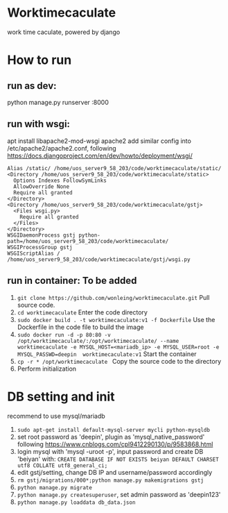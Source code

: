 # Worktimecaculate
work time caculate, powered by django

# How to run
## run as dev:
  python manage.py runserver <IP>:8000

## run with wsgi: 
  apt install libapache2-mod-wsgi apache2
  add similar config into /etc/apache2/apache2.conf, following https://docs.djangoproject.com/en/dev/howto/deployment/wsgi/
```shell
Alias /static/ /home/uos_server9_58_203/code/worktimecaculate/static/
<Directory /home/uos_server9_58_203/code/worktimecaculate/static>
  Options Indexes FollowSymLinks
  AllowOverride None
  Require all granted
</Directory>
<Directory /home/uos_server9_58_203/code/worktimecaculate/gstj>
  <Files wsgi.py>
    Require all granted
  </Files>
</Directory>
WSGIDaemonProcess gstj python-path=/home/uos_server9_58_203/code/worktimecaculate/
WSGIProcessGroup gstj
WSGIScriptAlias / /home/uos_server9_58_203/code/worktimecaculate/gstj/wsgi.py
```
## run in container: To be added
1. `git clone https://github.com/wonleing/worktimecaculate.git`  Pull source code.
2. `cd worktimecaculate`   Enter the code directory
3. `sudo docker build . -t worktimecaculate:v1 -f Dockerfile` Use the Dockerfile in the code file to build the image
4. `sudo docker run -d -p 80:80 -v /opt/worktimecaculate/:/opt/worktimecaculate/ --name worktimecaculate -e MYSQL_HOST=<mariadb_ip> -e MYSQL_USER=root -e MYSQL_PASSWD=deepin  worktimecaculate:v1` Start the container
5. `cp -r * /opt/worktimecaculate `  Copy the source code to the directory
6.  Perform initialization

# DB setting and init
recommend to use mysql/mariadb
1. `sudo apt-get install default-mysql-server mycli python-mysqldb`
2. set root password as 'deepin', plugin as 'mysql_native_password' following https://www.cnblogs.com/cpl9412290130/p/9583868.html
3. login mysql with 'mysql -uroot -p', input password and create DB 'beiyan' with: `CREATE DATABASE IF NOT EXISTS beiyan DEFAULT CHARSET utf8 COLLATE utf8_general_ci;`
4. edit gstj/setting, change DB IP and username/password accordingly
5. `rm gstj/migrations/000*;python manage.py makemigrations gstj`
6. `python manage.py migrate`
7. `python manage.py createsuperuser`, set admin password as 'deepin123'
8. `python manage.py loaddata db_data.json`
